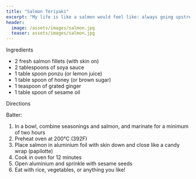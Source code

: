 ```yaml
---
title: "Salmon Teriyaki"
excerpt: "My life is like a salmon would feel like: always going upstream against the current."
header:
  image: /assets/images/salmon.jpg
  teaser: assets/images/salmon.jpg
---
```


Ingredients
 
* 2 fresh salmon fillets (with skin on)
* 2 tablespoons of soya sauce
* 1 table spoon ponzu (or lemon juice)
* 1 table spoon of honey (or brown sugar) 
* 1 teaspoon of grated ginger
* 1 table spoon of sesame oil

Directions

Batter: 
1. In a bowl, combine seasonings and salmon, and marinate for a minimum of two hours
2. Preheat oven at 200°C (392F)
3. Place salmon in aluminium foil with skin down and close like a candy wrap (papilotte)
4. Cook in oven for 12 minutes
5. Open aluminium and sprinkle with sesame seeds 
6. Eat with rice, vegetables, or anything you like! 

